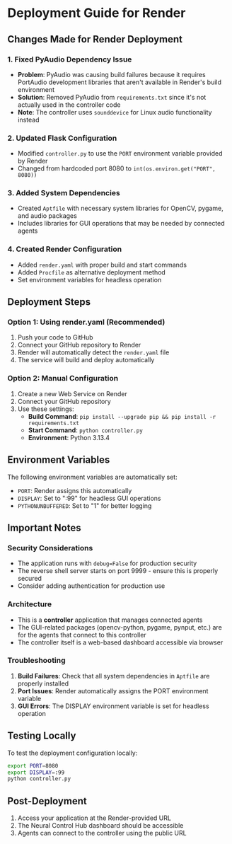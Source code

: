 # Deployment Guide for Render

## Changes Made for Render Deployment

### 1. Fixed PyAudio Dependency Issue
- **Problem**: PyAudio was causing build failures because it requires PortAudio development libraries that aren't available in Render's build environment
- **Solution**: Removed PyAudio from `requirements.txt` since it's not actually used in the controller code
- **Note**: The controller uses `sounddevice` for Linux audio functionality instead

### 2. Updated Flask Configuration
- Modified `controller.py` to use the `PORT` environment variable provided by Render
- Changed from hardcoded port 8080 to `int(os.environ.get("PORT", 8080))`

### 3. Added System Dependencies
- Created `Aptfile` with necessary system libraries for OpenCV, pygame, and audio packages
- Includes libraries for GUI operations that may be needed by connected agents

### 4. Created Render Configuration
- Added `render.yaml` with proper build and start commands
- Added `Procfile` as alternative deployment method
- Set environment variables for headless operation

## Deployment Steps

### Option 1: Using render.yaml (Recommended)
1. Push your code to GitHub
2. Connect your GitHub repository to Render
3. Render will automatically detect the `render.yaml` file
4. The service will build and deploy automatically

### Option 2: Manual Configuration
1. Create a new Web Service on Render
2. Connect your GitHub repository
3. Use these settings:
   - **Build Command**: `pip install --upgrade pip && pip install -r requirements.txt`
   - **Start Command**: `python controller.py`
   - **Environment**: Python 3.13.4

## Environment Variables
The following environment variables are automatically set:
- `PORT`: Render assigns this automatically
- `DISPLAY`: Set to ":99" for headless GUI operations
- `PYTHONUNBUFFERED`: Set to "1" for better logging

## Important Notes

### Security Considerations
- The application runs with `debug=False` for production security
- The reverse shell server starts on port 9999 - ensure this is properly secured
- Consider adding authentication for production use

### Architecture
- This is a **controller** application that manages connected agents
- The GUI-related packages (opencv-python, pygame, pynput, etc.) are for the agents that connect to this controller
- The controller itself is a web-based dashboard accessible via browser

### Troubleshooting
1. **Build Failures**: Check that all system dependencies in `Aptfile` are properly installed
2. **Port Issues**: Render automatically assigns the PORT environment variable
3. **GUI Errors**: The DISPLAY environment variable is set for headless operation

## Testing Locally
To test the deployment configuration locally:
```bash
export PORT=8080
export DISPLAY=:99
python controller.py
```

## Post-Deployment
1. Access your application at the Render-provided URL
2. The Neural Control Hub dashboard should be accessible
3. Agents can connect to the controller using the public URL